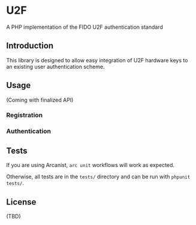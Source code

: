 # U2F

A PHP implementation of the FIDO U2F authentication standard

## Introduction

This library is designed to allow easy integration of U2F hardware keys to an existing user authentication scheme.

## Usage

(Coming with finalized API)

### Registration

### Authentication

## Tests

If you are using Arcanist, `arc unit` workflows will work as expected.

Otherwise, all tests are in the `tests/` directory and can be run with `phpunit tests/`.

## License
 (TBD)
